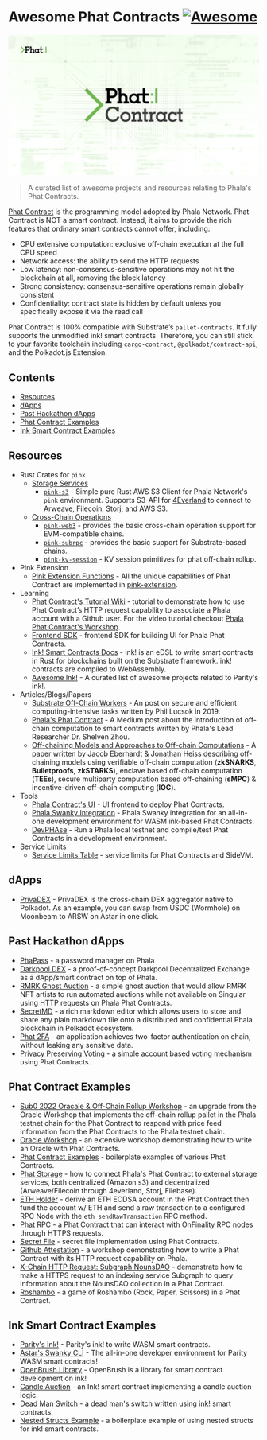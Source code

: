 # Awesome Phat Contracts [![Awesome](https://awesome.re/badge.svg)](https://awesome.re)
<p align="center">
  <a href="https://phala.network/">
    <img alt="Phala Network" src="./assets/Phat-Contract-Logo.png">
  </a>
</p>

> A curated list of awesome projects and resources relating to Phala's Phat Contracts.
 
[Phat Contract](https://wiki.phala.network/en-us/general/development/fat-contract/) is the programming model adopted by Phala Network. Phat Contract is NOT a smart contract. Instead, it aims to provide the rich features that ordinary smart contracts cannot offer, including:

- CPU extensive computation: exclusive off-chain execution at the full CPU speed
- Network access: the ability to send the HTTP requests
- Low latency: non-consensus-sensitive operations may not hit the blockchain at all, removing the block latency
- Strong consistency: consensus-sensitive operations remain globally consistent
- Confidentiality: contract state is hidden by default unless you specifically expose it via the read call

Phat Contract is 100% compatible with Substrate’s `pallet-contracts`. It fully supports the unmodified ink! smart contracts. Therefore, you can still stick to your favorite toolchain including `cargo-contract`, `@polkadot/contract-api`, and the Polkadot.js Extension.

## Contents
- [Resources](#resources)
- [dApps](#dapps)
- [Past Hackathon dApps](#past-hackathon-dapps)
- [Phat Contract Examples](#phat-contract-examples)
- [Ink Smart Contract Examples](#ink-smart-contract-examples)


## Resources
- Rust Crates for `pink`
  - [Storage Services](https://wiki.phala.network/en-us/build/stateless/rust-crates/#use-storage-services) 
    - [`pink-s3`](https://crates.io/crates/pink-s3) - Simple pure Rust AWS S3 Client for Phala Network's `pink` environment. Supports S3-API for [4Everland](https://www.4everland.org/bucket/) to connect to Arweave, Filecoin, Storj, and AWS S3.
  - [Cross-Chain Operations](https://wiki.phala.network/en-us/build/stateless/rust-crates/#cross-chain-operations)
    - [`pink-web3`](https://crates.io/crates/pink-web3) - provides the basic cross-chain operation support for EVM-compatible chains.
    - [`pink-subrpc`](https://crates.io/crates/pink-subrpc) - provides the basic support for Substrate-based chains.
    - [`pink-kv-session`](https://crates.io/crates/pink-kv-session) - KV session primitives for phat off-chain rollup.
- Pink Extension
  - [Pink Extension Functions](https://wiki.phala.network/en-us/build/stateless/pink-extension/) - All the unique capabilities of Phat Contract are implemented in [pink-extension](https://github.com/Phala-Network/phala-blockchain/tree/master/crates/pink).
- Learning
  - [Phat Contract's Tutorial Wiki](https://wiki.phala.network/en-us/build/developer/fat-contract-tutorial/) - tutorial to demonstrate how to use Phat Contract’s HTTP request capability to associate a Phala account with a Github user. For the video tutorial checkout [Phala Phat Contract's Workshop](https://www.youtube.com/watch?v=B7fUwRxelu4&t=1963s).
  - [Frontend SDK](https://github.com/Phala-Network/js-sdk) - frontend SDK for building UI for Phala Phat Contracts.
  - [Ink! Smart Contracts Docs](https://ink.substrate.io/) - ink! is an eDSL to write smart contracts in Rust for blockchains built on the Substrate framework. ink! contracts are compiled to WebAssembly.
  - [Awesome Ink!](https://github.com/paritytech/awesome-ink) - A curated list of awesome projects related to Parity's ink!.
- Articles/Blogs/Papers
  - [Substrate Off-Chain Workers](https://www.parity.io/blog/substrate-off-chain-workers-secure-and-efficient-computing-intensive-tasks/) - An post on secure and efficient computing-intensive tasks written by Phil Lucsok in 2019.
  - [Phala's Phat Contract](https://medium.com/supercolony/fat-contract-introduce-off-chain-computation-to-smart-contract-d44dc8afb141) - A Medium post about the introduction of off-chain computation to smart contracts written by Phala's Lead Researcher Dr. Shelven Zhou.
  - [Off-chaining Models and Approaches to Off-chain Computations](https://www.ise.tu-berlin.de/fileadmin/fg308/publications/2018/Off-chaining_Models_and_Approaches_to_Off-chain_Computations.pdf) - A paper written by Jacob Eberhardt & Jonathan Heiss describing off-chaining models using verifiable off-chain computation (**zkSNARKS**, **Bulletproofs**, **zkSTARKS**), enclave based off-chain computation (**TEEs**), secure multiparty computation based off-chaining (**sMPC**) & incentive-driven off-chain computing (**IOC**).
- Tools
  - [Phala Contract's UI](https://phat.phala.network) - UI frontend to deploy Phat Contracts.
  - [Phala Swanky Integration](https://github.com/AstarNetwork/swanky-plugin-phala) - Phala Swanky integration for an all-in-one development environment for WASM ink-based Phat Contracts.
  - [DevPHAse](https://github.com/l00k/devphase) - Run a Phala local testnet and compile/test Phat Contracts in a development environment.
- Service Limits
  - [Service Limits Table](https://wiki.phala.network/en-us/build/support/resource-limits/) - service limits for Phat Contracts and SideVM.

## dApps
- [PrivaDEX](https://app.privadex.xyz/) - PrivaDEX is the cross-chain DEX aggregator native to Polkadot. As an example, you can swap from USDC (Wormhole) on Moonbeam to ARSW on Astar in one click.

## Past Hackathon dApps
- [PhaPass](https://github.com/Phala-Network/Encode-Hackathon-2021/issues/12) - a password manager on Phala
- [Darkpool DEX](https://github.com/Phala-Network/Encode-Hackathon-2021/issues/16) - a proof-of-concept Darkpool Decentralized Exchange as a dApp/smart contract on top of Phala.
- [RMRK Ghost Auction](https://github.com/Phala-Network/Encode-Hackathon-2021/issues/19) - a simple ghost auction that would allow RMRK NFT artists to run automated auctions while not available on Singular using HTTP requests on Phala Phat Contracts.
- [SecretMD](https://github.com/Phala-Network/Encode-Hackathon-2021/issues/20) - a rich markdown editor which allows users to store and share any plain markdown file onto a distributed and confidential Phala blockchain in Polkadot ecosystem.
- [Phat 2FA](https://github.com/Phala-Network/amsterDOT-2022/issues/12) - an application achieves two-factor authentication on chain, without leaking any sensitive data.
- [Privacy Preserving Voting](https://github.com/Phala-Network/amsterDOT-2022/issues/10) - a simple account based voting mechanism using Phat Contracts.

## Phat Contract Examples
- [Sub0 2022 Oracale & Off-Chain Rollup Workshop](https://github.com/Phala-Network/phat-offchain-rollup/tree/sub0-workshop) - an upgrade from the Oracle Workshop that implements the off-chain rollup pallet in the Phala testnet chain for the Phat Contract to respond with price feed information from the Phat Contracts to the Phala testnet chain.
- [Oracle Workshop](https://github.com/Phala-Network/oracle-workshop) - an extensive workshop demonstrating how to write an Oracle with Phat Contracts.
- [Phat Contract Examples](https://github.com/Phala-Network/fat-contract-examples) - boilerplate examples of various Phat Contracts.
- [Phat Storage](https://github.com/christopherfkk/fat-contract-s3-sync) - how to connect Phala's Phat Contract to external storage services, both centralized (Amazon s3) and decentralized (Arweave/Filecoin through 4everland, Storj, Filebase).
- [ETH Holder](https://github.com/www222fff/oracle-workshop/tree/master/eth_holder) - derive an ETH ECDSA account in the Phat Contract then fund the account w/ ETH and send a raw transaction to a configured RPC Node with the `eth_sendRawTransaction` RPC method.
- [Phat RPC](https://github.com/HashWarlock/phat-contract-examples/tree/master/examples/phat-rpc) - a Phat Contract that can interact with OnFinality RPC nodes through HTTPS requests.
- [Secret File](https://github.com/shelvenzhou/secret-file) - secret file implementation using Phat Contracts.
- [Github Attestation](https://github.com/Phala-Network/fat-contract-workshop) - a workshop demonstrating how to write a Phat Contract with its HTTP request capability on Phala.
- [X-Chain HTTP Request: Subgraph NounsDAO](https://github.com/HashWarlock/phat-contract-examples/tree/master/examples/subgraph-nouns) - demonstrate how to make a HTTPS request to an indexing service Subgraph to query information about the NounsDAO collection in a Phat Contract.
- [Roshambo](https://github.com/HashWarlock/phat-contract-examples/tree/master/examples/roshambo) - a game of Roshambo (Rock, Paper, Scissors) in a Phat Contract.

## Ink Smart Contract Examples
- [Parity's Ink!](https://github.com/paritytech/ink) - Parity's ink! to write WASM smart contracts.
- [Astar's Swanky CLI](https://github.com/AstarNetwork/swanky-cli) - The all-in-one developer environment for Parity WASM smart contracts!
- [OpenBrush Library](https://github.com/Supercolony-net/openbrush-contracts) - OpenBrush is a library for smart contract development on ink!
- [Candle Auction](https://github.com/agryaznov/candle-auction-ink) - an Ink! smart contract implementing a candle auction logic.
- [Dead Man Switch](https://github.com/lovesh/dead_man_switch_substrate_ink) - a dead man's switch written using ink! smart contracts.
- [Nested Structs Example](https://github.com/czyczk/exp-ink-struct) - a boilerplate example of using nested structs for ink! smart contracts.
